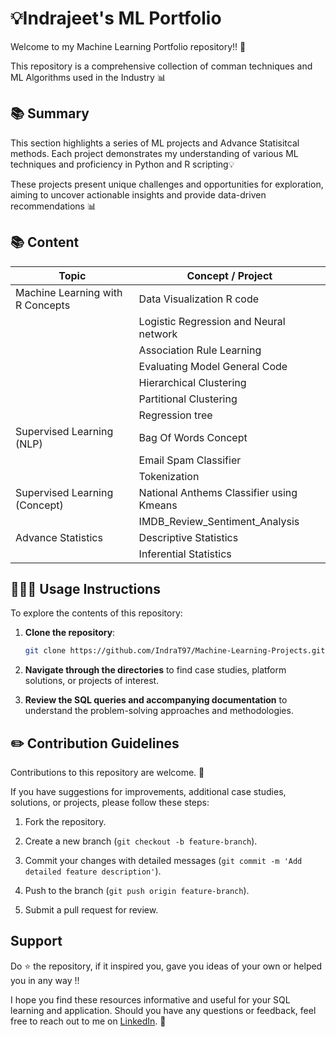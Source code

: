 # 💡Indrajeet's ML Portfolio

Welcome to my Machine Learning Portfolio repository!! 🚀

This repository is a comprehensive collection of comman techniques and ML Algorithms used in the Industry 📊

## 📚 Summary

This section highlights a series of ML projects and Advance Statisitcal methods. Each project demonstrates my understanding of various ML techniques and proficiency in Python and R scripting💡

These projects present unique challenges and opportunities for exploration, aiming to uncover actionable insights and provide data-driven recommendations 📊

## 📚 Content

| Topic                             | Concept / Project                          |
|------------------------------------|--------------------------------------------|
| Machine Learning with R Concepts   | Data Visualization R code                |
|                                    | Logistic Regression and Neural network   |
|                                    | Association Rule Learning                |
|                                    | Evaluating Model General Code            |
|                                    | Hierarchical Clustering                 |
|                                    | Partitional Clustering                   |
|                                    | Regression tree                         |
| Supervised Learning (NLP)          | Bag Of Words Concept                    |
|                                    | Email Spam Classifier                   |
|                                    | Tokenization                            |
| Supervised Learning (Concept)      | National Anthems Classifier using Kmeans|
|                                    | IMDB_Review_Sentiment_Analysis       |
| Advance Statistics                 | Descriptive Statistics                     |
|                                    | Inferential Statistics                     |



## 👩🏻‍💻 Usage Instructions

To explore the contents of this repository:

1. **Clone the repository**:

    ```sh
    git clone https://github.com/IndraT97/Machine-Learning-Projects.git
    ```

2. **Navigate through the directories** to find case studies, platform solutions, or projects of interest.

3. **Review the SQL queries and accompanying documentation** to understand the problem-solving approaches and methodologies.


## ✏️ Contribution Guidelines

Contributions to this repository are welcome. 🚀

If you have suggestions for improvements, additional case studies, solutions, or projects, please follow these steps:

1. Fork the repository.

2. Create a new branch (`git checkout -b feature-branch`).

3. Commit your changes with detailed messages (`git commit -m 'Add detailed feature description'`).

4. Push to the branch (`git push origin feature-branch`).

5. Submit a pull request for review.

## Support

Do ⭐ the repository, if it inspired you, gave you ideas of your own or helped you in any way !!

I hope you find these resources informative and useful for your SQL learning and application. Should you have any questions or feedback, feel free to reach out to me on [LinkedIn](https://www.linkedin.com/in/i97/). 🙌
